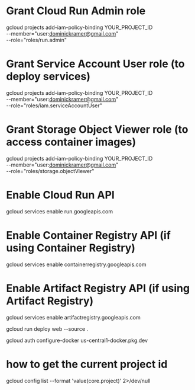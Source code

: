 # Grant Cloud Run Admin role

gcloud projects add-iam-policy-binding YOUR_PROJECT_ID \
 --member="user:dominickramer@gmail.com" \
 --role="roles/run.admin"

# Grant Service Account User role (to deploy services)

gcloud projects add-iam-policy-binding YOUR_PROJECT_ID \
 --member="user:dominickramer@gmail.com" \
 --role="roles/iam.serviceAccountUser"

# Grant Storage Object Viewer role (to access container images)

gcloud projects add-iam-policy-binding YOUR_PROJECT_ID \
 --member="user:dominickramer@gmail.com" \
 --role="roles/storage.objectViewer"

# Enable Cloud Run API

gcloud services enable run.googleapis.com

# Enable Container Registry API (if using Container Registry)

gcloud services enable containerregistry.googleapis.com

# Enable Artifact Registry API (if using Artifact Registry)

gcloud services enable artifactregistry.googleapis.com

gcloud run deploy web --source .

gcloud auth configure-docker us-central1-docker.pkg.dev

# how to get the current project id

gcloud config list --format 'value(core.project)' 2>/dev/null
